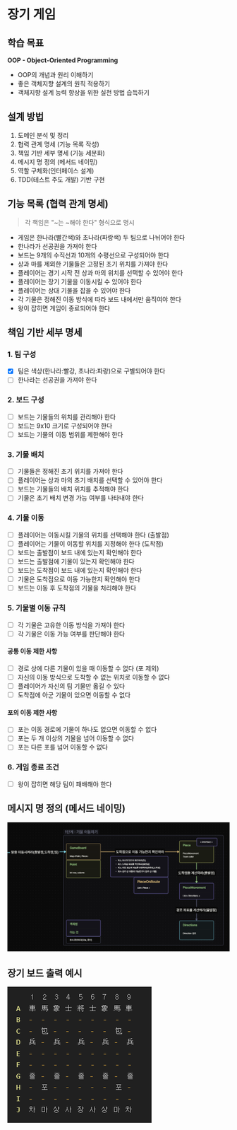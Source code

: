 # 장기 게임

## 학습 목표

**OOP - Object-Oriented Programming**

- OOP의 개념과 원리 이해하기
- 좋은 객체지향 설계의 원칙 적용하기
- 객체지향 설계 능력 향상을 위한 실천 방법 습득하기

## 설계 방법

1. 도메인 분석 및 정리
2. 협력 관계 명세 (기능 목록 작성)
3. 책임 기반 세부 명세 (기능 세분화)
4. 메시지 명 정의 (메서드 네이밍)
5. 역할 구체화(인터페이스 설계)
6. TDD(테스트 주도 개발) 기반 구현

## 기능 목록 (협력 관계 명세)

> 각 책임은 "~는 ~해야 한다" 형식으로 명시

- 게임은 한나라(빨간색)와 초나라(파랑색) 두 팀으로 나뉘어야 한다
- 한나라가 선공권을 가져야 한다
- 보드는 9개의 수직선과 10개의 수평선으로 구성되어야 한다
- 상과 마를 제외한 기물들은 고정된 초기 위치를 가져야 한다
- 플레이어는 경기 시작 전 상과 마의 위치를 선택할 수 있어야 한다
- 플레이어는 장기 기물을 이동시킬 수 있어야 한다
- 플레이어는 상대 기물을 잡을 수 있어야 한다
- 각 기물은 정해진 이동 방식에 따라 보드 내에서만 움직여야 한다
- 왕이 잡히면 게임이 종료되어야 한다

## 책임 기반 세부 명세

### 1. 팀 구성

- [x] 팀은 색상(한나라:빨강, 초나라:파랑)으로 구별되어야 한다
- [ ] 한나라는 선공권을 가져야 한다

### 2. 보드 구성

- [ ] 보드는 기물들의 위치를 관리해야 한다
- [ ] 보드는 9x10 크기로 구성되어야 한다
- [ ] 보드는 기물의 이동 범위를 제한해야 한다

### 3. 기물 배치

- [ ] 기물들은 정해진 초기 위치를 가져야 한다
- [ ] 플레이어는 상과 마의 초기 배치를 선택할 수 있어야 한다
- [ ] 보드는 기물들의 배치 위치를 추적해야 한다
- [ ] 기물은 초기 배치 변경 가능 여부를 나타내야 한다

### 4. 기물 이동

- [ ] 플레이어는 이동시킬 기물의 위치를 선택해야 한다 (출발점)
- [ ] 플레이어는 기물이 이동할 위치를 지정해야 한다 (도착점)
- [ ] 보드는 출발점이 보드 내에 있는지 확인해야 한다
- [ ] 보드는 출발점에 기물이 있는지 확인해야 한다
- [ ] 보드는 도착점이 보드 내에 있는지 확인해야 한다
- [ ] 기물은 도착점으로 이동 가능한지 확인해야 한다
- [ ] 보드는 이동 후 도착점의 기물을 처리해야 한다

### 5. 기물별 이동 규칙

- [ ] 각 기물은 고유한 이동 방식을 가져야 한다
- [ ] 각 기물은 이동 가능 여부를 판단해야 한다

#### 공통 이동 제한 사항

- [ ] 경로 상에 다른 기물이 있을 때 이동할 수 없다 (포 제외)
- [ ] 자신의 이동 방식으로 도착할 수 없는 위치로 이동할 수 없다
- [ ] 플레이어가 자신의 팀 기물만 옮길 수 있다
- [ ] 도착점에 아군 기물이 있으면 이동할 수 없다

#### 포의 이동 제한 사항

- [ ] 포는 이동 경로에 기물이 하나도 없으면 이동할 수 없다
- [ ] 포는 두 개 이상의 기물을 넘어 이동할 수 없다
- [ ] 포는 다른 포를 넘어 이동할 수 없다

### 6. 게임 종료 조건

- [ ] 왕이 잡히면 해당 팀이 패배해야 한다

## 메시지 명 정의 (메서드 네이밍)

![메시지 명 정의 (메서드 네이밍).png](src%2Fmain%2Fresources%2F%EB%A9%94%EC%8B%9C%EC%A7%80%20%EB%AA%85%20%EC%A0%95%EC%9D%98%20%28%EB%A9%94%EC%84%9C%EB%93%9C%20%EB%84%A4%EC%9D%B4%EB%B0%8D%29.png)

## 장기 보드 출력 예시

![출력형식.png](src%2Fmain%2Fresources%2F%EC%B6%9C%EB%A0%A5%ED%98%95%EC%8B%9D.png)


